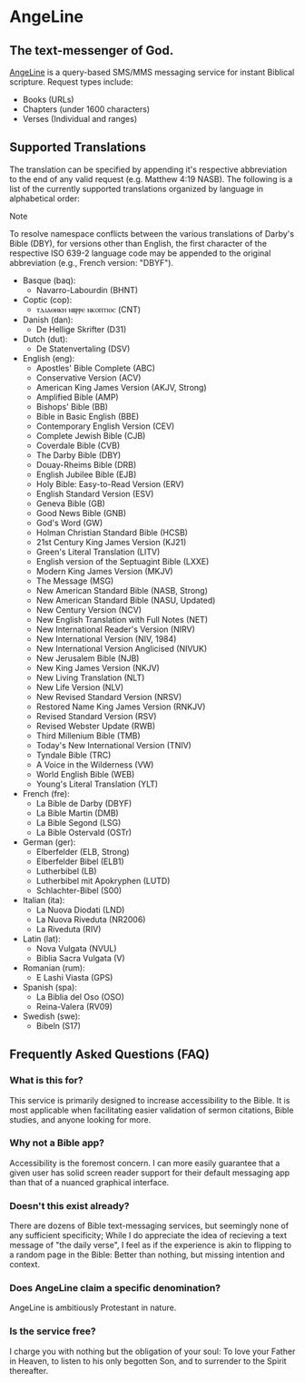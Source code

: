 # AngeLine
## The text-messenger of God.
[AngeLine](https://Text-AngeLine.org) is a query-based SMS/MMS messaging service for instant Biblical scripture. Request types include:
- Books (URLs)
- Chapters (under 1600 characters)
- Verses (Individual and ranges)
## Supported Translations
The translation can be specified by appending it's respective abbreviation to the end of any valid request (e.g. Matthew 4:19 NASB). The following is a list of the currently supported translations organized by language in alphabetical order:
> [!NOTE]
> To resolve namespace conflicts between the various translations of Darby's Bible (DBY), for versions other than English, the first character of the respective ISO 639-2 language code may be appended to the original abbreviation (e.g., French version: "DBYF").
- Basque (baq):
  - Navarro-Labourdin (BHNT)
- Coptic (cop):
  - ⲧⲇⲓⲁⲑⲏⲕⲏ ⲛⲃⲣⲣⲉ ⲛⲕⲟⲡⲧⲓⲟⲥ (CNT)
- Danish (dan):
  - De Hellige Skrifter (D31)
- Dutch (dut):
  - De Statenvertaling (DSV)
- English (eng):
  - Apostles' Bible Complete (ABC)
  - Conservative Version (ACV)
  - American King James Version (AKJV, Strong)
  - Amplified Bible (AMP)
  - Bishops' Bible (BB)
  - Bible in Basic English (BBE)
  - Contemporary English Version (CEV)
  - Complete Jewish Bible (CJB)
  - Coverdale Bible (CVB)
  - The Darby Bible (DBY)
  - Douay-Rheims Bible (DRB)
  - English Jubilee Bible (EJB)
  - Holy Bible: Easy-to-Read Version (ERV)
  - English Standard Version (ESV)
  - Geneva Bible (GB)
  - Good News Bible (GNB)
  - God's Word (GW)
  - Holman Christian Standard Bible (HCSB)
  - 21st Century King James Version (KJ21)
  - Green's Literal Translation (LITV)
  - English version of the Septuagint Bible (LXXE)
  - Modern King James Version (MKJV)
  - The Message (MSG)
  - New American Standard Bible (NASB, Strong)
  - New American Standard Bible (NASU, Updated)
  - New Century Version (NCV)
  - New English Translation with Full Notes (NET)
  - New International Reader's Version (NIRV)
  - New International Version (NIV, 1984)
  - New International Version Anglicised (NIVUK)
  - New Jerusalem Bible (NJB)
  - New King James Version (NKJV)
  - New Living Translation (NLT)
  - New Life Version (NLV)
  - New Revised Standard Version (NRSV)
  - Restored Name King James Version (RNKJV)
  - Revised Standard Version (RSV)
  - Revised Webster Update (RWB)
  - Third Millenium Bible (TMB)
  - Today's New International Version (TNIV)
  - Tyndale Bible (TRC)
  - A Voice in the Wilderness (VW)
  - World English Bible (WEB)
  - Young's Literal Translation (YLT)
- French (fre):
  - La Bible de Darby (DBYF)
  - La Bible Martin (DMB)
  - La Bible Segond (LSG)
  - La Bible Ostervald (OSTr)
- German (ger):
  - Elberfelder (ELB, Strong)
  - Elberfelder Bibel (ELB1)
  - Lutherbibel (LB)
  - Lutherbibel mit Apokryphen (LUTD)
  - Schlachter-Bibel (S00)
- Italian (ita):
  - La Nuova Diodati (LND)
  - La Nuova Riveduta (NR2006)
  - La Riveduta (RIV)
- Latin (lat):
  - Nova Vulgata (NVUL)
  - Biblia Sacra Vulgata (V)
- Romanian (rum):
  - E Lashi Viasta (GPS)
- Spanish (spa):
  - La Biblia del Oso (OSO)
  - Reina-Valera (RV09)
- Swedish (swe):
  - Bibeln (S17)
## Frequently Asked Questions (FAQ)
### What is this for?
This service is primarily designed to increase accessibility to the Bible. It is most applicable when facilitating easier validation of sermon citations, Bible studies, and anyone looking for more.
### Why not a Bible app?
Accessibility is the foremost concern. I can more easily guarantee that a given user has solid screen reader support for their default messaging app than that of a nuanced graphical interface.
### Doesn't this exist already?
There are dozens of Bible text-messaging services, but seemingly none of any sufficient specificity; While I do appreciate the idea of recieving a text message of "the daily verse", I feel as if the experience is akin to flipping to a random page in the Bible: Better than nothing, but missing intention and context.
### Does AngeLine claim a specific denomination?
AngeLine is ambitiously Protestant in nature.
### Is the service free?
I charge you with nothing but the obligation of your soul: To love your Father in Heaven, to listen to his only begotten Son, and to surrender to the Spirit thereafter.

